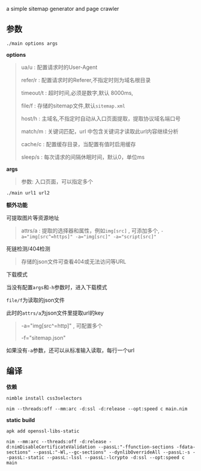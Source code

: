 

a simple sitemap generator and page crawler


## 参数

`./main options args`

**options**

> ua/u : 配置请求时的User-Agent
>
> refer/r : 配置请求时的Referer,不指定时则为域名根目录
>
> timeout/t : 超时时间,必须是数字,默认 8000ms,
>
> file/f : 存储的sitemap文件,默认`sitemap.xml`
>
> host/h : 主域名,不指定时自动从入口页面提取，提取协议域名端口号
>
> match/m : 关键词匹配，url 中包含关键词才读取此url内容继续分析
>
> cache/c : 配置缓存目录，当配置有值时启用缓存
>
> sleep/s : 每次请求的间隔休眠时间，默认0，单位ms
>
**args**

>
> 参数: 入口页面，可以指定多个

```
./main url1 url2
```


**额外功能**

可提取图片等资源地址

> attrs/a : 提取的选择器和属性，例如`img[src]` , 可添加多个, `-a="img[src^=https]" -a="img[src]" -a="script[src]"`

死链检测/404检测

> 存储的json文件可查看404或无法访问等URL

下载模式

当没有配置`args`和`-h`参数时，进入下载模式

`file/f`为读取的json文件

此时的`attrs/a`为json文件里提取url的key

> -a="img[src^=http]" , 可配置多个
>
> -f="sitemap.json"
>

如果没有`-a`参数，还可以从标准输入读取，每行一个url



## 编译

**依赖**

```
nimble install css3selectors
```

`nim --threads:off --mm:arc -d:ssl -d:release --opt:speed c main.nim`

**static build**

`apk add openssl-libs-static`

```
nim --mm:arc --threads:off -d:release -d:nimDisableCertificateValidation --passL:"-ffunction-sections -fdata-sections" --passL:"-Wl,--gc-sections" --dynlibOverrideAll --passL:-s --passL:-static --passL:-lssl --passL:-lcrypto -d:ssl --opt:speed c main
```

